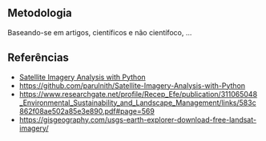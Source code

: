 ## Metodologia

Baseando-se em artigos, científicos e não científoco, ...

## Referências

* [Satellite Imagery Analysis with Python](https://medium.com/analytics-vidhya/satellite-imagery-analysis-with-python-3f8ccf8a7c32)
* https://github.com/parulnith/Satellite-Imagery-Analysis-with-Python
* https://www.researchgate.net/profile/Recep_Efe/publication/311065048_Environmental_Sustainability_and_Landscape_Management/links/583c862f08ae502a85e3e890.pdf#page=569
* https://gisgeography.com/usgs-earth-explorer-download-free-landsat-imagery/